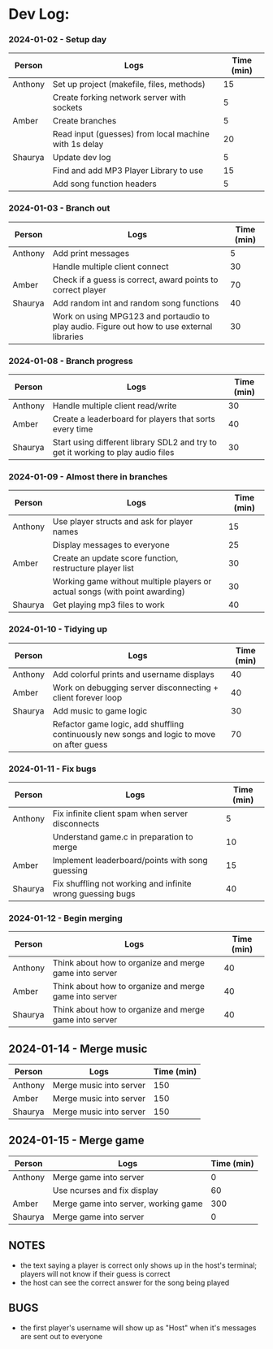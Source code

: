 # Dev Log:

### 2024-01-02 - Setup day

| Person  | Logs                                                  | Time (min) |
| ------- | ----------------------------------------------------- | ---------- |
| Anthony | Set up project (makefile, files, methods)             | 15         |
|         | Create forking network server with sockets            | 5          |
| Amber   | Create branches                                       | 5          |
|         | Read input (guesses) from local machine with 1s delay | 20         |
| Shaurya | Update dev log                                        | 5          |
|         | Find and add MP3 Player Library to use                | 15         |
|         | Add song function headers                             | 5          |

### 2024-01-03 - Branch out

| Person  | Logs                                                                                       | Time (min) |
| ------- | ------------------------------------------------------------------------------------------ | ---------- |
| Anthony | Add print messages                                                                         | 5          |
|         | Handle multiple client connect                                                             | 30         |
| Amber   | Check if a guess is correct, award points to correct player                                | 70         |
| Shaurya | Add random int and random song functions                                                   | 40         |
|         | Work on using MPG123 and portaudio to play audio. Figure out how to use external libraries | 30         |

### 2024-01-08 - Branch progress

| Person  | Logs                                                                             | Time (min) |
| ------- | -------------------------------------------------------------------------------- | ---------- |
| Anthony | Handle multiple client read/write                                                | 30         |
| Amber   | Create a leaderboard for players that sorts every time                           | 40         |
| Shaurya | Start using different library SDL2 and try to get it working to play audio files | 30         |

### 2024-01-09 - Almost there in branches

| Person  | Logs                                                                        | Time (min) |
| ------- | --------------------------------------------------------------------------- | ---------- |
| Anthony | Use player structs and ask for player names                                 | 15         |
|         | Display messages to everyone                                                | 25         |
| Amber   | Create an update score function, restructure player list                    | 30         |
|         | Working game without multiple players or actual songs (with point awarding) | 30         |
| Shaurya | Get playing mp3 files to work                                               | 40         |

### 2024-01-10 - Tidying up

| Person  | Logs                                                                                       | Time (min) |
| ------- | ------------------------------------------------------------------------------------------ | ---------- |
| Anthony | Add colorful prints and username displays                                                  | 40         |
| Amber   | Work on debugging server disconnecting + client forever loop                               | 40         |
| Shaurya | Add music to game logic                                                                    | 30         |
|         | Refactor game logic, add shuffling continuously new songs and logic to move on after guess | 70         |

### 2024-01-11 - Fix bugs

| Person  | Logs                                                       | Time (min) |
| ------- | ---------------------------------------------------------- | ---------- |
| Anthony | Fix infinite client spam when server disconnects           | 5          |
|         | Understand game.c in preparation to merge                  | 10         |
| Amber   | Implement leaderboard/points with song guessing            | 15         |
| Shaurya | Fix shuffling not working and infinite wrong guessing bugs | 40         |

### 2024-01-12 - Begin merging

| Person  | Logs                                                   | Time (min) |
| ------- | ------------------------------------------------------ | ---------- |
| Anthony | Think about how to organize and merge game into server | 40         |
| Amber   | Think about how to organize and merge game into server | 40         |
| Shaurya | Think about how to organize and merge game into server | 40         |

## 2024-01-14 - Merge music

| Person  | Logs                    | Time (min) |
| ------- | ----------------------- | ---------- |
| Anthony | Merge music into server | 150        |
| Amber   | Merge music into server | 150        |
| Shaurya | Merge music into server | 150        |

## 2024-01-15 - Merge game

| Person  | Logs                        | Time (min) |
| ------- | --------------------------- | ---------- |
| Anthony | Merge game into server      | 0          |
|         | Use ncurses and fix display | 60         |
| Amber   | Merge game into server, working game      | 300          |
| Shaurya | Merge game into server      | 0          |

## NOTES
- the text saying a player is correct only shows up in the host's terminal; players will not know if their guess is correct
- the host can see the correct answer for the song being played 

## BUGS
- the first player's username will show up as "Host" when it's messages are sent out to everyone

